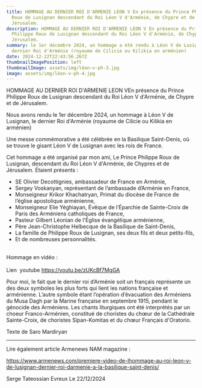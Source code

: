 ```yaml
---
title: HOMMAGE AU DERNIER ROI D'ARMENIE LEON V En présence du Prince Philippe
  Roux de Lusignan descendant du Roi Léon V d'Arménie, de Chypre et de
  Jérusalem.
description: HOMMAGE AU DERNIER ROI D'ARMENIE LEON V En présence du Prince
  Philippe Roux de Lusignan descendant du Roi Léon V d'Arménie, de Chypre et de
  Jérusalem.
summary: le 1er décembre 2024, un hommage a été rendu à Léon V de Lusignan, le
  dernier Roi d'Arménie (royaume de Cilicie ou Kilikia en arménien)
date: 2024-12-22T22:43:56.267Z
thumbnailImagePosition: left
thumbnailImage: assets/img/léon-v-ph-3.jpg
image: assets/img/léon-v-ph-4.jpg
---
```

HOMMAGE AU DERNIER ROI D'ARMENIE LEON VEn présence du Prince Philippe Roux de Lusignan descendant du Roi Léon V d'Arménie, de Chypre et de Jérusalem.

Nous avons rendu le 1er décembre 2024, un hommage à Léon V de Lusignan, le dernier Roi d'Arménie (royaume de Cilicie ou Kilikia en arménien)

Une messe commémorative a été célébrée en la Basilique Saint-Denis, où se trouve le gisant Léon V de Lusignan avec les rois de France.

Cet hommage a été organisé par mon ami, Le Prince Philippe Roux de Lusignan, descendant du Roi Léon V d'Arménie, de Chypres et de Jérusalem.
Étaient présents :

* SE Olivier Decottignies, ambassadeur de France en Arménie, 
* Sergey Voskanyan, représentant de l’ambassade d’Arménie en France, 
* Monseigneur Krikor Khachatryan, Primat du diocèse de France de l’église apostolique arménienne,
* Monseigneur Elie Yéghiayan, Évêque de l’Éparchie de Sainte-Croix de Paris des Arméniens catholiques de France,
* Pasteur Gilbert Léonian de l'Église évangélique arménienne,
* Père Jean-Christophe Helbecque de la Basilique de Saint-Denis,
* La famille de Philippe Roux de Lusignan, ses deux fils et deux petits-fils,
* Et de nombreuses personnalités.

\
Hommage en vidéo : \
\
Lien  youtube https://youtu.be/zUKcBf7MgGA



Pour moi, le fait que le dernier roi d’Arménie soit un français représente un des deux symboles les plus forts qui lient les nations française et arménienne.
L’autre symbole étant l’opération d’évacuation des Arméniens du Musa Dagh par la Marine française en septembre 1915, pendant le génocide des Arméniens.
Les chants liturgiques ont été interprétés par un choeur Franco-Arménien, constitué de choristes du chœur de la Cathédrale Sainte-Croix, de choristes Sipan-Komitas et du chœur Français d'Oratorio.

Texte de Saro Mardiryan 

- - -

Lire également article Armenews NAM magazine :

https://www.armenews.com/premiere-video-de-lhommage-au-roi-leon-v-de-lusignan-dernier-roi-darmenie-a-la-basilique-saint-denis/

Serge Tateossian Evreux    Le 22/12/2024